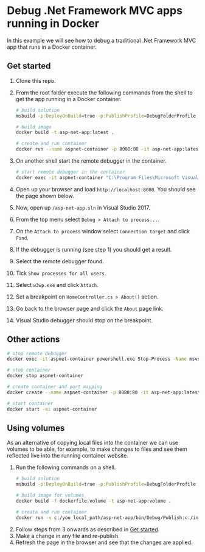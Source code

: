 Debug .Net Framework MVC apps running in Docker
===============================================
In this example we will see how to debug a traditional .Net
Framework MVC app that runs in a Docker container.

Get started
-----------
1. Clone this repo.
1. From the root folder execute the following commands from the shell to get the app running in a Docker container.
   ```bash
   # build solution
   msbuild -p:DeployOnBuild=true -p:PublishProfile=DebugFolderProfile

   # build image
   docker build -t asp-net-app:latest .

   # create and run container
   docker run --name aspnet-container -p 8080:80 -it asp-net-app:latest
   ```
1. On another shell start the remote debugger in the container.
   ```bash
   # start remote debugger in the container
   docker exec -it aspnet-container "C:\Program Files\Microsoft Visual Studio 15.0\Common7\IDE\Remote Debugger\x64\msvsmon.exe" /nostatus /silent /noauth /anyuser /nosecuritywarn
   ```

1. Open up your browser and load `http://localhost:8080`. You should
see the page shown below.
1. Now, open up `/asp-net-app.sln` in Visual Studio 2017.
1. From the top menu select `Debug > Attach to process...`.
1. On the `Attach to process` window select `Connection target` and click `Find`.
1. If the debugger is running (see step 1) you should get a result.
1. Select the remote debugger found.
1. Tick `Show processes for all users`.
1. Select `w3wp.exe` and click `Attach`.
1. Set a breakpoint on `HomeController.cs > About()` action.
1. Go back to the browser page and click the `About` page link.
1. Visual Studio debugger should stop on the breakpoint.

Other actions
-------------
```bash
# stop remote debugger
docker exec -it aspnet-container powershell.exe Stop-Process -Name msvsmon

# stop container
docker stop aspnet-container

# create container and port mapping
docker create --name aspnet-container -p 8080:80 -it asp-net-app:latest

# start container
docker start -ai aspnet-container
```

Using volumes
-------------
As an alternative of copying local files into the container
we can use volumes to be able, for example, to make changes to files
and see them reflected live into the running container website.

1. Run the following commands on a shell.
   ```bash
   # build solution
   msbuild -p:DeployOnBuild=true -p:PublishProfile=DebugFolderProfile

   # build image for volumes
   docker build -f dockerfile.volume -t asp-net-app:volume .

   # create and run container
   docker run -v c:/you_local_path/asp-net-app/bin/Debug/Publish:c:/inetpub/wwwroot --name aspnet-volume-container -p 8080:80 -it asp-net-app:volume
   ```
1. Follow steps from 3 onwards as described in [Get started](#getstarted).
1. Make a change in any file and re-publish.
1. Refresh the page in the browser and see that the changes are applied.
